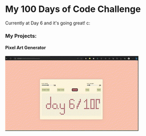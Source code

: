 # My 100 Days of Code Challenge

Currently at Day 6 and it's going great! c:

### My Projects: 
#### Pixel Art Generator

![Pixel Art Generator Demo](Demos/ArtDemo.gif)

